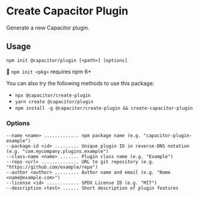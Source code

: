 # Create Capacitor Plugin

Generate a new Capacitor plugin.

## Usage

```
npm init @capacitor/plugin [<path>] [options]
```

:memo: `npm init <pkg>` requires npm 6+

You can also try the following methods to use this package:

- `npx @capacitor/create-plugin`
- `yarn create @capacitor/plugin`
- `npm install -g @capacitor/create-plugin && create-capacitor-plugin`

### Options

```
--name <name> ............. npm package name (e.g. "capacitor-plugin-example")
--package-id <id> ......... Unique plugin ID in reverse-DNS notation (e.g. "com.mycompany.plugins.example")
--class-name <name> ....... Plugin class name (e.g. "Example")
--repo <url> .............. URL to git repository (e.g. "https://github.com/example/repo")
--author <author> ......... Author name and email (e.g. "Name <name@example.com>")
--license <id> ............ SPDX License ID (e.g. "MIT")
--description <text> ...... Short description of plugin features
```
